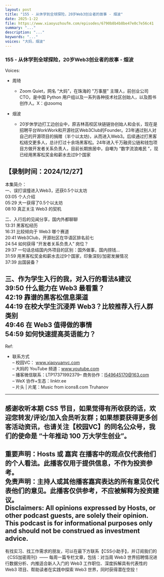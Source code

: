 ```yaml
---
layout: post
title: "155 - 从休学到全球探险，20岁Web3创业者的故事 - 烟波"
date: 2025-1-22
file: https://www.xiaoyuzhoufm.com/episodes/6790b8b4b8be47e0c7e56c41
summary: "..."
description: "..."
keywords: "..."
voices: "大妈，烟波"
---
```


### 155 - 从休学到全球探险，20岁Web3创业者的故事 - 烟波

Voices:

- 周琦
  + Zoom Quiet，网名 “大妈”，在珠海的 "万事屋" 主理人，前创业公司 CTO，是中国 Python 用户组以及一系列各种技术社区创始人，以及图书创作人。X：@zoomq

- 烟波
  + 20岁休学边打工边创业中，原吉林高校区块链链协创始人和会长，现在是招聘平台WorkWork和开源社区Web3Club的Founder。23年通过别人对自己的开源项目的捐赠（半个以太坊)，从而进入Web3。后续通过打黑客松结交更多人，总计打过十余场黑客松。24年进入千万融资公链和钱包项目方做开发者关系负责人，目前长期旅居中，自嘲为 “数字流浪难民 ”，现已经用黑客松奖金和薪水去过9个国家

【录制时间：2024/12/27】  
---------------------------------------------------  
本集简介：  
一、误打误撞进入Web3，还获0.5个以太坊  
03:05 个人介绍  
05:29 大一获得了0.5个以太坊  
08:10 真正关注 Web3 的契机  

二、入行后的见闻分享，国内外都聊聊  
13:31 黑客松经历  
16:31 比较倾向于 Web3 哪个赛道  
20:41 Web3Club，开源社区在华语区排名前七  
24:54 如何获得 “开发者关系负责人” 岗位？  
29:37 一句话总结国内外项目的区别：国外做事，国内捞钱...  
31:59 用黑客松奖金和薪水去过9个国家，印象深刻/加密发展情况  
37:39 出国装备？  

三、作为学生入行的我，对入行的看法&建议  
39:50 什么能力在 Web3 最看重？  
42:19 靠谱的黑客松信息渠道  
44:19 在校大学生沉浸弄 Web3？比较推荐入行人群类别  
49:46 在 Web3 值得做的事情  
54:59 如何快速提高英语能力？   
---------------------------------------------------  
Ref:
   + 联系方式  
– 校园VC： www.xiaoyuanvc.com  
– 大妈的 YouTube 频道：www.youtube.com  
– 播客微信联系：LTP17371992379– 商务协作：l549645170@163.com  
– WeX 协作+生态：linktr.ee  
– 片头 | 片尾：Music from icons8.com Truhanov  
---------------------------------------------------  
感谢收听本期 CSS 节目，如果觉得有所收获的话，欢迎您转发/评论/加入会员听友群；如果想要获得更多创客活动资讯，也请关注【校园VC】的同名公众号，我们的使命是 “十年推动 100 万大学生创业”。  
---------------------------------------------------  
重要声明：Hosts 或 嘉宾 在播客中的观点仅代表他们的个人看法。此播客仅用于提供信息，不作为投资参考。   
免责声明：主持人或其他播客嘉宾表达的所有意见仅代表他们的意见。此播客仅供参考，不应被解释为投资建议。  
Disclaimers: All opinions expressed by Hosts, or other podcast guests, are solely their opinion. This podcast is for informational purposes only and should not be construed as investment advice.  
---------------------------------------------------  
有找实习、找工作需求的朋友，可以在最下方联系【CSS小助手】，并订阅我们的《CSS加密周刊》—— 每周一篇专栏文章，包括：对当周 Web3 世界招聘情况进行数据分析、内推适合新人入门的 Web3 工作职位、深度拆解具有代表性的 Web3 项目、帮助读者在实践中探索 Web3 世界，同时获得潜在空投！


